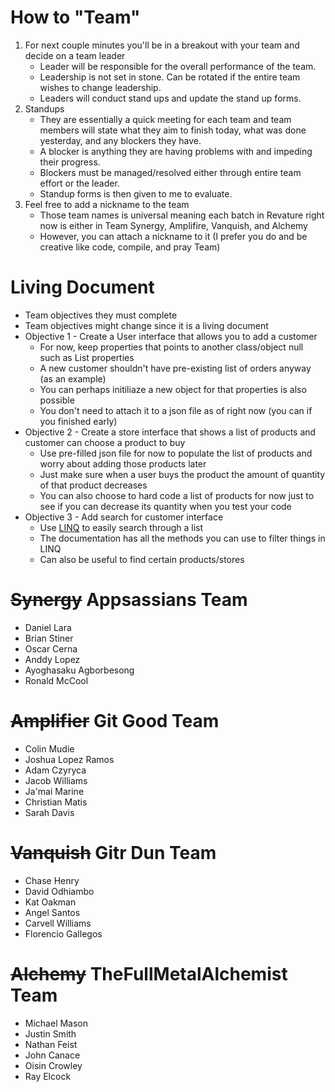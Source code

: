 # How to "Team"
1. For next couple minutes you'll be in a breakout with your team and decide on a team leader
   - Leader will be responsible for the overall performance of the team.
   - Leadership is not set in stone. Can be rotated if the entire team wishes to change leadership.
   - Leaders will conduct stand ups and update the stand up forms.
2. Standups
   - They are essentially a quick meeting for each team and team members will state what they aim to finish today, what was done yesterday, and any blockers they have.
   - A blocker is anything they are having problems with and impeding their progress.
   - Blockers must be managed/resolved either through entire team effort or the leader.
   - Standup forms is then given to me to evaluate.
3. Feel free to add a nickname to the team
   - Those team names is universal meaning each batch in Revature right now is either in Team Synergy, Amplifire, Vanquish, and Alchemy
   - However, you can attach a nickname to it (I prefer you do and be creative like code, compile, and pray Team)

# Living Document
* Team objectives they must complete
* Team objectives might change since it is a living document
* Objective 1 - Create a User interface that allows you to add a customer
   * For now, keep properties that points to another class/object null such as List<class> properties
   * A new customer shouldn't have pre-existing list of orders anyway (as an example)
   * You can perhaps initiliaze a new object for that properties is also possible
   * You don't need to attach it to a json file as of right now (you can if you finished early)
* Objective 2 - Create a store interface that shows a list of products and customer can choose a product to buy
   * Use pre-filled json file for now to populate the list of products and worry about adding those products later
   * Just make sure when a user buys the product the amount of quantity of that product decreases
   * You can also choose to hard code a list of products for now just to see if you can decrease its quantity when you test your code
* Objective 3 - Add search for customer interface
   * Use [LINQ](https://www.tutorialsteacher.com/linq/what-is-linq) to easily search through a list
   * The documentation has all the methods you can use to filter things in LINQ
   * Can also be useful to find certain products/stores

# ~~Synergy~~ Appsassians Team
* Daniel Lara
* Brian Stiner
* Oscar Cerna
* Anddy Lopez
* Ayoghasaku Agborbesong
* Ronald McCool

# ~~Amplifier~~ Git Good Team 
* Colin Mudie
* Joshua Lopez Ramos
* Adam Czyryca
* Jacob Williams
* Ja'mai Marine
* Christian Matis
* Sarah Davis

# ~~Vanquish~~ Gitr Dun Team
* Chase Henry
* David Odhiambo
* Kat Oakman
* Angel Santos
* Carvell Williams
* Florencio Gallegos

# ~~Alchemy~~ TheFullMetalAlchemist Team
* Michael Mason
* Justin Smith
* Nathan Feist
* John Canace
* Oisin Crowley
* Ray Elcock
